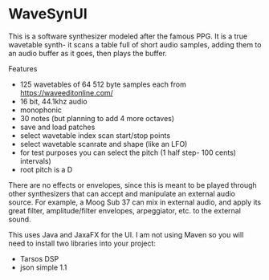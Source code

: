 # WaveSynUI

This is a software synthesizer modeled after the famous PPG. It is a true wavetable synth- it scans a table full of short audio samples, adding them to an audio buffer as it goes, then plays the buffer. 

Features
- 125 wavetables of 64 512 byte samples each from https://waveeditonline.com/
- 16 bit, 44.1khz audio
- monophonic
- 30 notes (but planning to add 4 more octaves)
- save and load patches
- select wavetable index scan start/stop points
- select wavetable scanrate and shape (like an LFO)
- for test purposes you can select the pitch (1 half step- 100 cents) intervals)
- root pitch is a D

There are no effects or envelopes, since this is meant to be played through other synthesizers that can accept and manipulate an external audio source. For example, a Moog Sub 37 can mix in external audio, and apply its great filter, amplitude/filter envelopes, arpeggiator, etc. to the external sound.

This uses Java and JaxaFX for the UI.
I am not using Maven so you will need to install two libraries into your project:

- Tarsos DSP
- json simple 1.1

